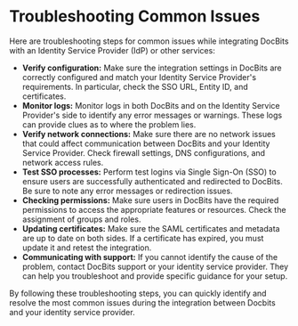 # Troubleshooting Common Issues

Here are troubleshooting steps for common issues while integrating DocBits with an Identity Service Provider (IdP) or other services:

* **Verify configuration:** Make sure the integration settings in DocBits are correctly configured and match your Identity Service Provider's requirements. In particular, check the SSO URL, Entity ID, and certificates.
* **Monitor logs:** Monitor logs in both DocBits and on the Identity Service Provider's side to identify any error messages or warnings. These logs can provide clues as to where the problem lies.
* **Verify network connections:** Make sure there are no network issues that could affect communication between DocBits and your Identity Service Provider. Check firewall settings, DNS configurations, and network access rules.
* **Test SSO processes:** Perform test logins via Single Sign-On (SSO) to ensure users are successfully authenticated and redirected to DocBits. Be sure to note any error messages or redirection issues.
* **Checking permissions:** Make sure users in DocBits have the required permissions to access the appropriate features or resources. Check the assignment of groups and roles.
* **Updating certificates:** Make sure the SAML certificates and metadata are up to date on both sides. If a certificate has expired, you must update it and retest the integration.
* **Communicating with support:** If you cannot identify the cause of the problem, contact DocBits support or your identity service provider. They can help you troubleshoot and provide specific guidance for your setup.

By following these troubleshooting steps, you can quickly identify and resolve the most common issues during the integration between Docbits and your identity service provider.

